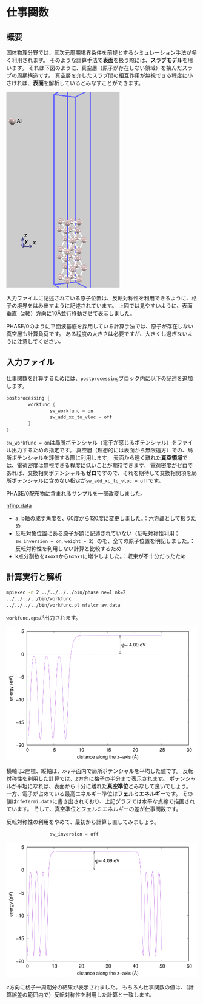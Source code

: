 # 仕事関数

## 概要

固体物理分野では、三次元周期境界条件を前提とするシミュレーション手法が多く利用されます。
そのような計算手法で**表面**を扱う際には、**スラブモデル**を用います。
それは下図のように、真空層（原子が存在しない領域）を挟んだスラブの周期構造です。
真空層を介したスラブ間の相互作用が無視できる程度に小さければ、**表面**を解析しているとみなすことができます。

![スラブモデル](./images/7layers.png)

入力ファイルに記述されている原子位置は、反転対称性を利用できるように、格子の境界をはみ出すように記述されています。
上図では見やすいように、表面垂直（<i>z</i>軸）方向に10Å並行移動させて表示しました。

PHASE/0のように平面波基底を採用している計算手法では、原子が存在しない真空層も計算負荷です。
ある程度の大きさは必要ですが、大きくし過ぎないように注意してください。

## 入力ファイル

仕事関数を計算するためには、`postprocessing`ブロック内に以下の記述を追加します。

```C
postprocessing {
        workfunc {
                sw_workfunc = on
                sw_add_xc_to_vloc = off
        }
}
```

`sw_workfunc = on`は局所ポテンシャル（電子が感じるポテンシャル）をファイル出力するための指定です。
真空層（理想的には表面から無限遠方）での、局所ポテンシャルを評価する際に利用します。
表面から遠く離れた**真空領域**では、電荷密度は無視できる程度に低いことが期待できます。
電荷密度がゼロであれば、交換相関ポテンシャルも**ゼロ**ですので、それを期待して交換相関項を局所ポテンシャルに含めない指定が`sw_add_xc_to_vloc = off`です。

PHASE/0配布物に含まれるサンプルを一部改変しました。

[nfinp.data](./nfinp.data)

- a, b軸の成す角度を、60度から120度に変更しました。：六方晶として扱うため
- 反転対象位置にある原子が顕に記述されていない（反転対称性利用；`sw_inversion = on`, `weight = 2`）のを、全ての原子位置を明記しました。：反転対称性を利用しない計算と比較するため
- k点分割数を`4x4x1`から`6x6x1`に増やしました。：収束が不十分だったため

## 計算実行と解析

```sh
mpiexec -n 2 ../../../../bin/phase ne=1 nk=2
../../../../bin/workfunc
../../../../bin/workfunc.pl nfvlcr_av.data
```

`workfunc.eps`が出力されます。

![反転対称あり](./images/half.svg)

横軸は<i>z</i>座標、縦軸は、<i>x-y</i>平面内で局所ポテンシャルを平均した値です。
反転対称性を利用した計算では、<i>z</i>方向に格子の半分まで表示されます。
ポテンシャルが平坦になれば、表面から十分に離れた**真空準位**とみなして良いでしょう。
一方、電子が占めている最高エネルギー準位は**フェルミエネルギー**です。
その値は`nfefermi.data`に書き出されており、上記グラフでは水平な点線で描画されています。
そして、真空準位とフェルミエネルギーの差が仕事関数です。


反転対称性の利用をやめて、最初から計算し直してみましょう。

```C
                sw_inversion = off
```

![反転対称なし](./images/full.svg)

<i>z</i>方向に格子一周期分の結果が表示されました。
もちろん仕事関数の値は、（計算誤差の範囲内で）反転対称性を利用した計算と一致します。

<!-- ## ギャップがある系でのフェルミエネルギー

フェルミエネルギーの決定
真性半導体やp型半導体では、価電子帯の電子が
ｎ型半導体であれば、電子は伝導帯にいて、そこから飛び出します。 -->